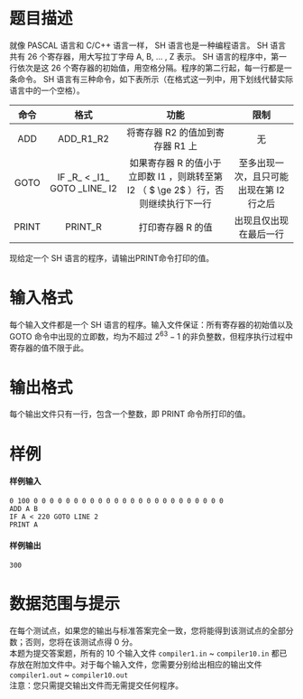 
# 题目描述

就像 PASCAL 语言和 C/C++ 语言一样， SH 语言也是一种编程语言。
 SH 语言共有 $26$ 个寄存器，用大写拉丁字母 A, B, … , Z 表示。 SH 语言的程序中，第一行依次是这 $26$ 个寄存器的初始值，用空格分隔。程序的第二行起，每一行都是一条命令。 SH 语言有三种命令，如下表所示（在格式这一列中，用下划线代替实际语言中的一个空格）。

|  命令   |                 格式                 |                    功能                    |           限制           |   
| :---: | :--------------------------------: | :--------------------------------------: | :--------------------: |   
|  ADD  |            ADD\_R1\_R2             |           将寄存器 R2 的值加到寄存器 R1 上           |           无            |   
| GOTO  | IF \_R\_ < \_I1\_ GOTO \_LINE\_ I2 | 如果寄存器 R 的值小于立即数 I1 ，则跳转至第 I2 （ $ \ge 2$ ）行，否则继续执行下一行 | 至多出现一次，且只可能出现在第 I2 行之后 |   
| PRINT |              PRINT\_R              |                打印寄存器 R 的值                |      出现且仅出现在最后一行       |    

现给定一个 SH 语言的程序，请输出PRINT命令打印的值。


# 输入格式

每个输入文件都是一个 SH 语言的程序。输入文件保证：所有寄存器的初始值以及 GOTO 命令中出现的立即数，均为不超过 $2^{63}-1$ 的非负整数，但程序执行过程中寄存器的值不限于此。

# 输出格式

每个输出文件只有一行，包含一个整数，即 PRINT 命令所打印的值。

# 样例

#### 样例输入
```plain
0 100 0 0 0 0 0 0 0 0 0 0 0 0 0 0 0 0 0 0 0 0 0 0 0 0
ADD A B
IF A < 220 GOTO LINE 2
PRINT A
```

#### 样例输出
```plain
300
```

# 数据范围与提示

在每个测试点，如果您的输出与标准答案完全一致，您将能得到该测试点的全部分数；否则，您将在该测试点得 $0$ 分。    
本题为提交答案题，所有的 $10$ 个输入文件 ```compiler1.in``` ~ ```compiler10.in``` 都已存放在附加文件中。对于每个输入文件，您需要分别给出相应的输出文件 ```compiler1.out``` ~ ```compiler10.out```     
注意：您只需提交输出文件而无需提交任何程序。


